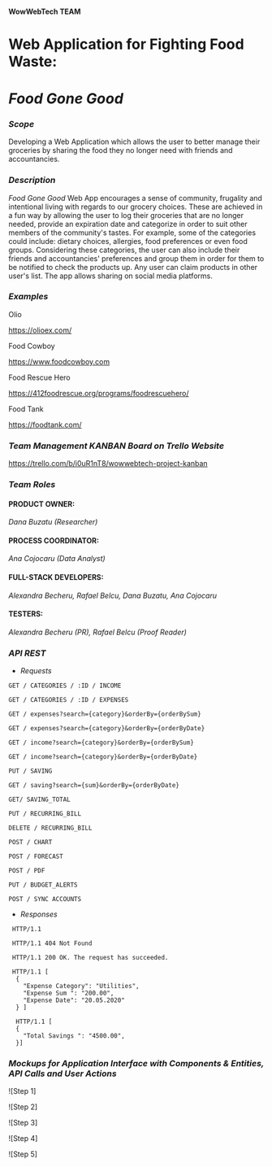 #### WowWebTech TEAM

# **Web Application for Fighting Food Waste:**
# **_Food Gone Good_**


### *_Scope_*

Developing a Web Application which allows the user to better manage their groceries by sharing the food they no longer need with friends and accountancies.


### *_Description_*

*_Food Gone Good_* Web App encourages a sense of community, frugality and intentional living with regards to our grocery choices. These are achieved in a fun way by allowing the user to log their groceries that are no longer needed, provide an expiration date and categorize in order to suit other members of the community's tastes. For example, some of the categories could include: dietary choices, allergies, food preferences or even food groups. Considering these categories, the user can also include their friends and accountancies' preferences and group them in order for them to be notified to check the products up. Any user can claim products in other user's list. The app allows sharing on social media platforms.


### *_Examples_*

Olio

https://olioex.com/

Food Cowboy

https://www.foodcowboy.com

Food Rescue Hero

https://412foodrescue.org/programs/foodrescuehero/

Food Tank

https://foodtank.com/

### *_Team Management KANBAN Board on Trello Website_*

https://trello.com/b/i0uR1nT8/wowwebtech-project-kanban


### *_Team Roles_* 


#### PRODUCT OWNER:
_Dana Buzatu (Researcher)_

#### PROCESS COORDINATOR: 
_Ana Cojocaru (Data Analyst)_

#### FULL-STACK DEVELOPERS:
_Alexandra Becheru, Rafael Belcu, Dana Buzatu, Ana Cojocaru_

#### TESTERS:
_Alexandra Becheru (PR), Rafael Belcu (Proof Reader)_


### *_API REST_*

+ _Requests_

```
GET / CATEGORIES / :ID / INCOME 

GET / CATEGORIES / :ID / EXPENSES

GET / expenses?search={category}&orderBy={orderBySum}

GET / expenses?search={category}&orderBy={orderByDate}

GET / income?search={category}&orderBy={orderBySum}

GET / income?search={category}&orderBy={orderByDate}

PUT / SAVING

GET / saving?search={sum}&orderBy={orderByDate}

GET/ SAVING_TOTAL

PUT / RECURRING_BILL

DELETE / RECURRING_BILL

POST / CHART

POST / FORECAST

POST / PDF

PUT / BUDGET_ALERTS

POST / SYNC ACCOUNTS
```

+ _Responses_

```
 HTTP/1.1
 
 HTTP/1.1 404 Not Found
 
 HTTP/1.1 200 OK. The request has succeeded.
 
 HTTP/1.1 [ 
  {
    "Expense Category": "Utilities",
    "Expense Sum ": "200.00",  
    "Expense Date": "20.05.2020"
  } ]
  
  HTTP/1.1 [ 
  {
    "Total Savings ": "4500.00",  
  }]
  ```


### *_Mockups for Application Interface with Components & Entities, API Calls and User Actions_*


![Step 1]

![Step 2]

![Step 3]

![Step 4]

![Step 5]


